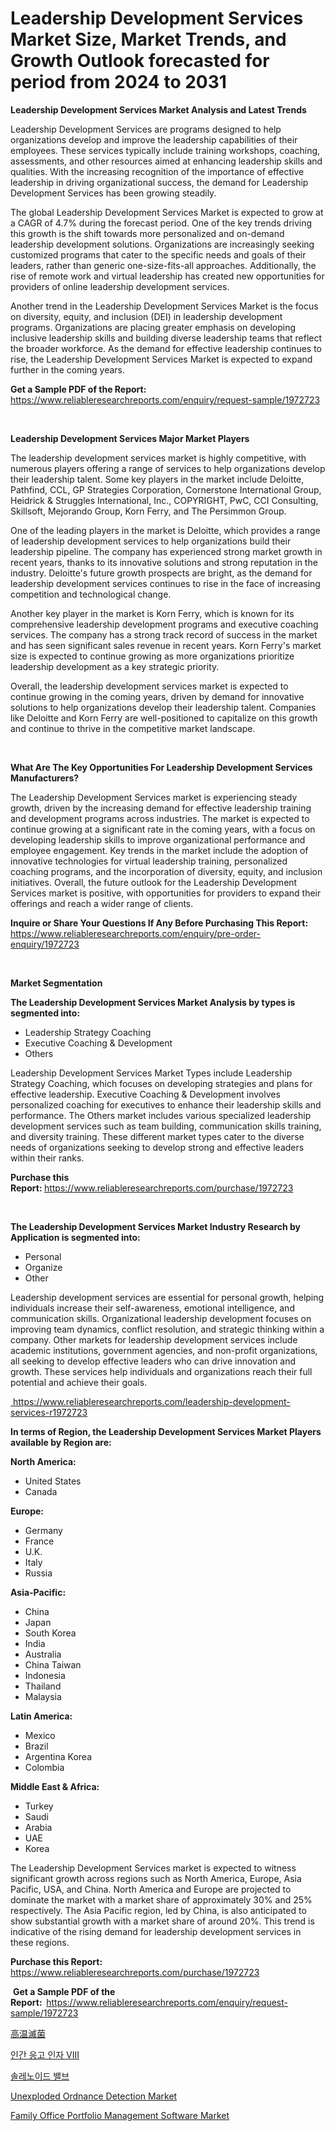 <p><h1>Leadership Development Services Market Size, Market Trends, and Growth Outlook forecasted for period from 2024 to 2031</h1></p><p><strong>Leadership Development Services Market Analysis and Latest Trends</strong></p>
<p><p>Leadership Development Services are programs designed to help organizations develop and improve the leadership capabilities of their employees. These services typically include training workshops, coaching, assessments, and other resources aimed at enhancing leadership skills and qualities. With the increasing recognition of the importance of effective leadership in driving organizational success, the demand for Leadership Development Services has been growing steadily.</p><p>The global Leadership Development Services Market is expected to grow at a CAGR of 4.7% during the forecast period. One of the key trends driving this growth is the shift towards more personalized and on-demand leadership development solutions. Organizations are increasingly seeking customized programs that cater to the specific needs and goals of their leaders, rather than generic one-size-fits-all approaches. Additionally, the rise of remote work and virtual leadership has created new opportunities for providers of online leadership development services.</p><p>Another trend in the Leadership Development Services Market is the focus on diversity, equity, and inclusion (DEI) in leadership development programs. Organizations are placing greater emphasis on developing inclusive leadership skills and building diverse leadership teams that reflect the broader workforce. As the demand for effective leadership continues to rise, the Leadership Development Services Market is expected to expand further in the coming years.</p></p>
<p><strong>Get a Sample PDF of the Report:&nbsp;</strong> <a href="https://www.reliableresearchreports.com/enquiry/request-sample/1972723">https://www.reliableresearchreports.com/enquiry/request-sample/1972723</a></p>
<p>&nbsp;</p>
<p><strong>Leadership Development Services Major Market Players</strong></p>
<p><p>The leadership development services market is highly competitive, with numerous players offering a range of services to help organizations develop their leadership talent. Some key players in the market include Deloitte, Pathfind, CCL, GP Strategies Corporation, Cornerstone International Group, Heidrick & Struggles International, Inc., COPYRIGHT, PwC, CCI Consulting, Skillsoft, Mejorando Group, Korn Ferry, and The Persimmon Group.</p><p>One of the leading players in the market is Deloitte, which provides a range of leadership development services to help organizations build their leadership pipeline. The company has experienced strong market growth in recent years, thanks to its innovative solutions and strong reputation in the industry. Deloitte's future growth prospects are bright, as the demand for leadership development services continues to rise in the face of increasing competition and technological change.</p><p>Another key player in the market is Korn Ferry, which is known for its comprehensive leadership development programs and executive coaching services. The company has a strong track record of success in the market and has seen significant sales revenue in recent years. Korn Ferry's market size is expected to continue growing as more organizations prioritize leadership development as a key strategic priority.</p><p>Overall, the leadership development services market is expected to continue growing in the coming years, driven by demand for innovative solutions to help organizations develop their leadership talent. Companies like Deloitte and Korn Ferry are well-positioned to capitalize on this growth and continue to thrive in the competitive market landscape.</p></p>
<p>&nbsp;</p>
<p><strong>What Are The Key Opportunities For Leadership Development Services Manufacturers?</strong></p>
<p><p>The Leadership Development Services market is experiencing steady growth, driven by the increasing demand for effective leadership training and development programs across industries. The market is expected to continue growing at a significant rate in the coming years, with a focus on developing leadership skills to improve organizational performance and employee engagement. Key trends in the market include the adoption of innovative technologies for virtual leadership training, personalized coaching programs, and the incorporation of diversity, equity, and inclusion initiatives. Overall, the future outlook for the Leadership Development Services market is positive, with opportunities for providers to expand their offerings and reach a wider range of clients.</p></p>
<p><strong>Inquire or Share Your Questions If Any Before Purchasing This Report:</strong> <a href="https://www.reliableresearchreports.com/enquiry/pre-order-enquiry/1972723">https://www.reliableresearchreports.com/enquiry/pre-order-enquiry/1972723</a></p>
<p>&nbsp;</p>
<p><strong>Market Segmentation</strong></p>
<p><strong>The Leadership Development Services Market Analysis by types is segmented into:</strong></p>
<p><ul><li>Leadership Strategy Coaching</li><li>Executive Coaching & Development</li><li>Others</li></ul></p>
<p><p>Leadership Development Services Market Types include Leadership Strategy Coaching, which focuses on developing strategies and plans for effective leadership. Executive Coaching & Development involves personalized coaching for executives to enhance their leadership skills and performance. The Others market includes various specialized leadership development services such as team building, communication skills training, and diversity training. These different market types cater to the diverse needs of organizations seeking to develop strong and effective leaders within their ranks.</p></p>
<p><strong>Purchase this Report:&nbsp;</strong><a href="https://www.reliableresearchreports.com/purchase/1972723">https://www.reliableresearchreports.com/purchase/1972723</a></p>
<p>&nbsp;</p>
<p><strong>The Leadership Development Services Market Industry Research by Application is segmented into:</strong></p>
<p><ul><li>Personal</li><li>Organize</li><li>Other</li></ul></p>
<p><p>Leadership development services are essential for personal growth, helping individuals increase their self-awareness, emotional intelligence, and communication skills. Organizational leadership development focuses on improving team dynamics, conflict resolution, and strategic thinking within a company. Other markets for leadership development services include academic institutions, government agencies, and non-profit organizations, all seeking to develop effective leaders who can drive innovation and growth. These services help individuals and organizations reach their full potential and achieve their goals.</p></p>
<p><a href="https://www.reliableresearchreports.com/leadership-development-services-r1972723">&nbsp;https://www.reliableresearchreports.com/leadership-development-services-r1972723</a></p>
<p><strong>In terms of Region, the Leadership Development Services Market Players available by Region are:</strong></p>
<p>
    <p> <strong> North America: </strong>
        <ul>
            <li>United States</li>
            <li>Canada</li>
        </ul>
        </p> 
    <p> <strong> Europe: </strong>
        <ul>
            <li>Germany</li>
            <li>France</li>
            <li>U.K.</li>
            <li>Italy</li>
            <li>Russia</li>
        </ul>
        </p> 
    <p> <strong> Asia-Pacific: </strong>
        <ul>
            <li>China</li>
            <li>Japan</li>
            <li>South Korea</li>
            <li>India</li>
            <li>Australia</li>
            <li>China Taiwan</li>
            <li>Indonesia</li>
            <li>Thailand</li>
            <li>Malaysia</li>
        </ul>
        </p> 
    <p> <strong> Latin America: </strong>
        <ul>
            <li>Mexico</li>
            <li>Brazil</li>
            <li>Argentina Korea</li>
            <li>Colombia</li>
        </ul>
        </p> 
    <p> <strong> Middle East & Africa: </strong>
        <ul>
            <li>Turkey</li>
            <li>Saudi</li>
            <li>Arabia</li>
            <li>UAE</li>
            <li>Korea</li>
        </ul>
    </p>
    </p>
<p><p>The Leadership Development Services market is expected to witness significant growth across regions such as North America, Europe, Asia Pacific, USA, and China. North America and Europe are projected to dominate the market with a market share of approximately 30% and 25% respectively. The Asia Pacific region, led by China, is also anticipated to show substantial growth with a market share of around 20%. This trend is indicative of the rising demand for leadership development services in these regions.</p></p>
<p><strong>Purchase this Report: </strong><a href="https://www.reliableresearchreports.com/purchase/1972723">https://www.reliableresearchreports.com/purchase/1972723</a></p>
<p>&nbsp;<strong>Get a Sample PDF of the Report:&nbsp;&nbsp;</strong><a href="https://www.reliableresearchreports.com/enquiry/request-sample/1972723">https://www.reliableresearchreports.com/enquiry/request-sample/1972723</a></p>
<p><strong></strong></p>
<p><p><a href="https://github.com/LeanneBruen2023/Market-Research-Report-List-1/blob/main/334832828118.md">高温滅菌</a></p><p><a href="https://github.com/TitusBoyer1/Market-Research-Report-List-1/blob/main/950497059588.md">인간 응고 인자 VIII</a></p><p><a href="https://github.com/iansanftyord09878/Market-Research-Report-List-1/blob/main/275280959587.md">솔레노이드 밸브</a></p><p><a href="https://www.linkedin.com/pulse/unexploded-ordnance-detection-market-size-outlook-forecast-blkyf?trackingId=PzjHfUUAl1l6SvxDv6qbQw%3D%3D">Unexploded Ordnance Detection Market</a></p><p><a href="https://github.com/yemakinde/Market-Research-Report-List-2/blob/main/family-office-portfolio-management-software-market.md">Family Office Portfolio Management Software Market</a></p></p>